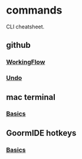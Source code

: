 # commands

CLI cheatsheet.

## github

### [WorkingFlow](github/WorkingFlow.md)

### [Undo](github/Undo.md)

## mac terminal

### [Basics](MacTerminal/basics.md)

## GoormIDE hotkeys

### [Basics](GoormIDE/basics.md)
